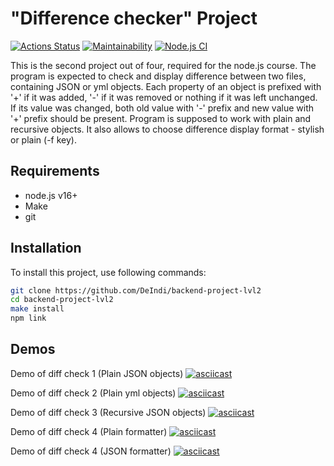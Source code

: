 # "Difference checker" Project

[![Actions Status](https://github.com/DeIndi/backend-project-lvl2/workflows/hexlet-check/badge.svg)](https://github.com/DeIndi/backend-project-lvl2/actions)
[![Maintainability](https://api.codeclimate.com/v1/badges/090084e3341710243205/maintainability)](https://codeclimate.com/github/DeIndi/backend-project-lvl2/maintainability)
[![Node.js CI](https://github.com/DeIndi/backend-project-lvl2/actions/workflows/node.js.yml/badge.svg)](https://github.com/DeIndi/backend-project-lvl2/actions/workflows/node.js.yml)

This is the second project out of four, required for the node.js course.
The program is expected to check and display difference between two files, containing JSON or yml objects. Each property of an object is prefixed with '+' if it was added, '-' if it was removed or nothing if it was left unchanged. If its value was changed, both old value with '-' prefix and new value with '+' prefix should be present.
Program is supposed to work with plain and recursive objects. It also allows to choose difference display format - stylish or plain (-f key).

## Requirements

 - node.js v16+
 - Make
 - git
 
## Installation
 	
To install this project, use following commands:
```bash
git clone https://github.com/DeIndi/backend-project-lvl2
cd backend-project-lvl2
make install
npm link
```
## Demos

Demo of diff check 1 (Plain JSON objects)
[![asciicast](https://asciinema.org/a/IP90ekxv10cBDlI9RAJIqIbJm.svg)](https://asciinema.org/a/IP90ekxv10cBDlI9RAJIqIbJm)

Demo of diff check 2 (Plain yml objects)
[![asciicast](https://asciinema.org/a/judaW6IrVbDGfgVcazd3T5vvx.svg)](https://asciinema.org/a/judaW6IrVbDGfgVcazd3T5vvx)

Demo of diff check 3 (Recursive JSON objects)
[![asciicast](https://asciinema.org/a/aTh36evu0q8ngwCrYgILaXANz.svg)](https://asciinema.org/a/aTh36evu0q8ngwCrYgILaXANz)

Demo of diff check 4 (Plain formatter)
[![asciicast](https://asciinema.org/a/8dBM3GOvzfWbQqQOMJAr83Bv8.svg)](https://asciinema.org/a/8dBM3GOvzfWbQqQOMJAr83Bv8)

Demo of diff check 4 (JSON formatter)
[![asciicast](https://asciinema.org/a/BcUT6CVGs6s7ql06JqVSWWhIB.svg)](https://asciinema.org/a/BcUT6CVGs6s7ql06JqVSWWhIB)

